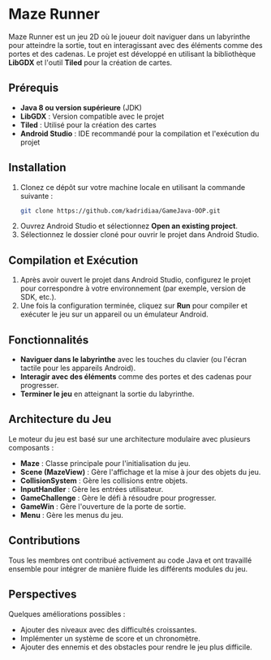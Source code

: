 # Maze Runner

Maze Runner est un jeu 2D où le joueur doit naviguer dans un labyrinthe pour atteindre la sortie, tout en interagissant avec des éléments comme des portes et des cadenas. Le projet est développé en utilisant la bibliothèque **LibGDX** et l'outil **Tiled** pour la création de cartes.

## Prérequis

- **Java 8 ou version supérieure** (JDK)
- **LibGDX** : Version compatible avec le projet
- **Tiled** : Utilisé pour la création des cartes
- **Android Studio** : IDE recommandé pour la compilation et l'exécution du projet

## Installation

1. Clonez ce dépôt sur votre machine locale en utilisant la commande suivante :
    ```bash
    git clone https://github.com/kadridiaa/GameJava-OOP.git
    ```
2. Ouvrez Android Studio et sélectionnez **Open an existing project**.
3. Sélectionnez le dossier cloné pour ouvrir le projet dans Android Studio.

## Compilation et Exécution

1. Après avoir ouvert le projet dans Android Studio, configurez le projet pour correspondre à votre environnement (par exemple, version de SDK, etc.).
2. Une fois la configuration terminée, cliquez sur **Run** pour compiler et exécuter le jeu sur un appareil ou un émulateur Android.

## Fonctionnalités

- **Naviguer dans le labyrinthe** avec les touches du clavier (ou l'écran tactile pour les appareils Android).
- **Interagir avec des éléments** comme des portes et des cadenas pour progresser.
- **Terminer le jeu** en atteignant la sortie du labyrinthe.

## Architecture du Jeu

Le moteur du jeu est basé sur une architecture modulaire avec plusieurs composants :

- **Maze** : Classe principale pour l'initialisation du jeu.
- **Scene (MazeView)** : Gère l'affichage et la mise à jour des objets du jeu.
- **CollisionSystem** : Gère les collisions entre objets.
- **InputHandler** : Gère les entrées utilisateur.
- **GameChallenge** : Gère le défi à résoudre pour progresser.
- **GameWin** : Gère l'ouverture de la porte de sortie.
- **Menu** : Gère les menus du jeu.

## Contributions

Tous les membres ont contribué activement au code Java et ont travaillé ensemble pour intégrer de manière fluide les différents modules du jeu.

## Perspectives

Quelques améliorations possibles :

- Ajouter des niveaux avec des difficultés croissantes.
- Implémenter un système de score et un chronomètre.
- Ajouter des ennemis et des obstacles pour rendre le jeu plus difficile.
